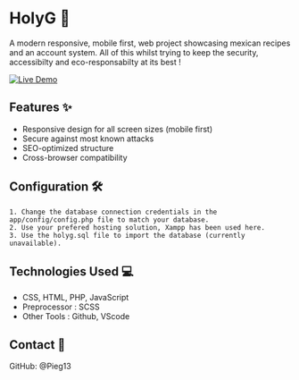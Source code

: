 # HolyG 🥑

A modern responsive, mobile first, web project showcasing mexican recipes and an account system. All of this whilst trying to keep the security, accessibilty and eco-responsabilty at its best !

[![Live Demo](https://img.shields.io/badge/Live_Demo-Online-green?style=for-the-badge)](https://stagiaires-kercode9.greta-bretagne-sud.org/pierre-fay/home)

## Features ✨

- Responsive design for all screen sizes (mobile first)
- Secure against most known attacks
- SEO-optimized structure
- Cross-browser compatibility

## Configuration 🛠️
    1. Change the database connection credentials in the app/config/config.php file to match your database.
    2. Use your prefered hosting solution, Xampp has been used here.
    3. Use the holyg.sql file to import the database (currently unavailable).

## Technologies Used 💻
- CSS, HTML, PHP, JavaScript
- Preprocessor : SCSS
- Other Tools : Github, VScode

## Contact 📧
GitHub: @Pieg13
